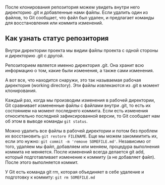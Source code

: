 После клонирования репозитория можем увидеть внутри него директорию .git и добавленные нами файлы. Если удалить один из файлов, то Git сообщает, что файл был удален, и предлагает команды для восстановления или коммита изменений. 

## Как узнать статус репозитория
Внутри директории проекта мы видим файлы проекта с одной стороны и директорию .git с другой.

Репозиторием является именно директория .git. Она хранит всю информацию о том, какие были изменения, а также сами изменения.

А вот все, что находится снаружи, это так называемая рабочая директория (working directory). Эти файлы извлекаются из .git в момент клонирования.

Каждый раз, когда мы производим изменения в рабочей директории, Git сравнивает измененные файлы с файлами внутри .git, то есть их состоянием на момент последнего коммита. Если есть изменения относительно последней зафиксированной версии, то Git сообщает нам об этом в выводе команды `git status`.

Можно удалить все файлы в рабочей директории и потом без проблем их восстановить `git restore FILENAME`. Еще мы можем закоммитить их, если это нужно: `git commit -m 'remove SOMEFILE.md'`. Независимо от того, удаляем мы файл, добавляем или меняем, процедура выполнения коммита не меняется. После изменений всегда делается git add, который подготавливает изменение к коммиту (а не добавляет файл). После этого выполняется коммит.

У Git есть команда git rm, которая объединяет в себе удаление и подготовку к коммиту: `git rm SOMEFILE.md`
